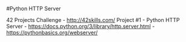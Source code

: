#Python HTTP Server

42 Projects Challenge - http://42skills.com/
Project #1 - Python HTTP Server - https://docs.python.org/3/library/http.server.html - https://pythonbasics.org/webserver/
